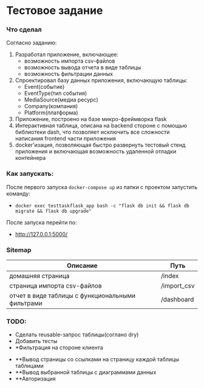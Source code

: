 # Тестовое задание

### Что сделал
Согласно заданию:
1. Разработал приложение, включающее:
   - возможность импорта csv-файлов
   - возможность вывода отчета в виде таблицы
   - возможность фильтрации данных
2. Спроектировал базу данных приложения, включающую таблицы:
   - Event(событие)
   - EventType(тип события)
   - MediaSource(медиа ресурс)
   - Company(компания)
   - Platform(платформа)
3. Приложение, построено на базе микро-фреймворка flask
4. Интерактивная таблица, описана на backend стороне с помощью библиотеки dash, что позволяет исключить все сложности написания frontend части приложения
5. docker'изация, позволяющая быстро развернуть тестовый стенд приложения и включающая возможность удаленной отладки контейнера

### Как запускать:
После первого запуска `docker-compose up` из папки с проектом запустить команду:
- ```docker exec testtaskflask_app bash -c "flask db init && flask db migrate && flask db upgrade"```

После запуска перейти по:
- http://127.0.0.1:5000/

### Sitemap
|Описание|Путь|
|---|---|
|домашняя страница|/index|
|страница импорта csv-файлов|/import_csv|
|отчет в виде таблицы с функциональными фильтрами|/dashboard|

### TODO:
- Сделать reusable-запрос таблицы(соглано dry)
- Добавить тесты
- *Фильтрация на стороне клиента
<!-- Потом -->
- **Вывод страницы со ссылками на страницу каждой таблицы таблицами
- **Вывод выбранной таблицы с диаграммами данных
- **Авторизация
<!-- - *Кэширование запроса -->
